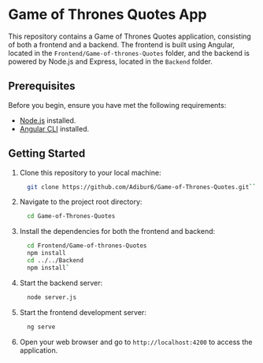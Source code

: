 
# Game of Thrones Quotes App

This repository contains a Game of Thrones Quotes application, consisting of both a frontend and a backend. The frontend is built using Angular, located in the `Frontend/Game-of-thrones-Quotes` folder, and the backend is powered by Node.js and Express, located in the `Backend` folder.

## Prerequisites

Before you begin, ensure you have met the following requirements:

- [Node.js](https://nodejs.org/) installed.
- [Angular CLI](https://cli.angular.io/) installed.

## Getting Started

1. Clone this repository to your local machine:

   ```bash
     git clone https://github.com/Adibur6/Game-of-Thrones-Quotes.git`` 
2.  Navigate to the project root directory:
    
    ```bash
      cd Game-of-Thrones-Quotes 
3.  Install the dependencies for both the frontend and backend:
    ``` bash
	  cd Frontend/Game-of-thrones-Quotes
      npm install
      cd ../../Backend
      npm install` 
4.  Start the backend server:
    
     ```bash
       node server.js 
5.  Start the frontend development server:
    
    ```bash
      ng serve
6.  Open your web browser and go to `http://localhost:4200` to access the application.
    
